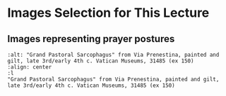 # Images Selection for This Lecture


## Images representing prayer postures

```{image} images/lecture01/VaticanMuseums_148.jpg
:alt: "Grand Pastoral Sarcophagus" from Via Prenestina, painted and gilt, late 3rd/early 4th c. Vatican Museums, 31485 (ex 150)
:align: center
:l
"Grand Pastoral Sarcophagus" from Via Prenestina, painted and gilt, late 3rd/early 4th c. Vatican Museums, 31485 (ex 150)
```


